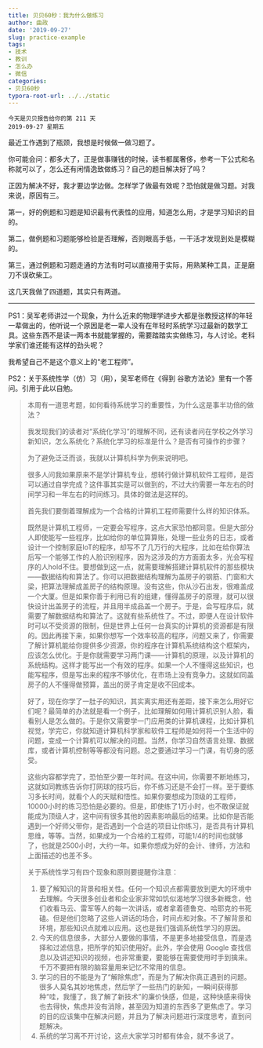 ```yaml
---
title: 贝贝60秒：我为什么做练习
author: 曲政
date: '2019-09-27'
slug: practice-example
tags:
- 技术
- 教训
- 怎么办
- 微信
categories:
- 贝贝60秒
typora-root-url: ../../static
---
```


```
今天是贝贝报告给你的第 211 天
2019-09-27 星期五
```

最近工作遇到了瓶颈，我想是时候做一做习题了。

你可能会问：都多大了，正是做事赚钱的时候，读书都属奢侈，参考一下公式和名称就可以了，怎么还有闲情逸致做练习？自己的题目解决好了吗？

正因为解决不好，我才要边学边做。怎样学了做最有效呢？恐怕就是做习题。对我来说，原因有三。

第一，好的例题和习题是知识最有代表性的应用，知道怎么用，才是学习知识的目的。

第二，做例题和习题能够检验是否理解，否则眼高手低，一干活才发现到处是模糊的。

第三，通过例题和习题走通的方法有时可以直接用于实际，用熟某种工具，正是磨刀不误砍柴工。

这几天我做了四道题，其实只有两道。

------

PS1：吴军老师讲过一个现象，为什么近来的物理学进步大都是张教授这样的年轻一辈做出的，他听说一个原因是老一辈人没有在年轻时系统学习过最新的数学工具。这些东西不是读一两本书就能掌握的，需要踏踏实实做练习，与人讨论。老科学家们谁还能有这样的劲头呢？

我希望自己不是这个意义上的“老工程师”。

PS2：关于系统性学（仿）习（用），吴军老师在《得到 谷歌方法论》里有一个答问。引用于此以自勉。

>   本周有一道思考题，如何看待系统学习的重要性，为什么这是事半功倍的做法？
>
>   我发现我们的读者对“系统化学习”的理解不同，还有读者问在学校之外学习新知识，怎么系统化？系统化学习的标准是什么？是否有可操作的步骤？
>
>   为了避免泛泛而谈，我就以计算机科学为例来说明吧。
>
>   很多人问我如果原来不是学计算机专业，想转行做计算机软件工程师，是否可以通过自学完成？这件事其实是可以做到的，不过大约需要一年左右的时间学习和一年左右的时间练习。具体的做法是这样的。
>
>   首先我们要倒着理解成为一个合格的计算机工程师需要什么样的知识体系。
>
>   既然是计算机工程师，一定要会写程序，这点大家恐怕都同意。但是大部分人即使能写一些程序，比如给你的单位算算账，处理一些业务的日志，或者设计一个控制家庭IoT的程序，却写不了几万行的大程序，比如在给你算法后写一个能够工作的人脸识别程序，因为这涉及的方方面面太多，光会写程序的人hold不住。要想做到这一点，就需要理解搭建计算机软件的那些模块——数据结构和算法了。你可以把数据结构理解为盖房子的钢筋、门窗和大梁，把算法理解成盖房子的结构原理。没有这些，你从沙石出发，很难盖成一个大厦。但是如果你善于利用已有的组建，懂得盖房子的原理，就可以很快设计出盖房子的流程，并且用半成品盖一个房子。于是，会写程序后，就需要了解数据结构和算法了。这就有些系统性了。不过，即便人在设计软件时可以不受资源的限制，但是世界上任何一台真实的计算机的资源都是有限的。因此再接下来，如果你想写一个效率较高的程序，问题又来了，你需要了解计算机能给你提供多少资源，你的程序在计算机系统结构这个框架内，应该怎么优化。于是你就需要学习两门课——计算机的原理，以及计算机的系统结构。这样才能写出一个有效的程序。如果一个人不懂得这些知识，也能写程序，但是写出来的程序不够优化，在市场上没有竞争力。这就如同盖房子的人不懂得做预算，盖出的房子肯定是收不回成本。
>
>   好了，现在你学了一肚子的知识，其实离实用还有差距，接下来怎么用好它们呢？最简单的办法就是看一个例子，比如理解如何用计算机识别人脸，看看别人是怎么做的。于是你又需要学一门应用类的计算机课程，比如计算机视觉，学完它，你就知道计算机科学家和软件工程师是如何将一个生活中的问题，变成一个计算机可以解决的问题。当然，你学习自然语言处理、数据库，或者计算机控制等等都没有问题。总之要通过学习一门课，有切身的感受。
>
>   这些内容都学完了，恐怕至少要一年时间。在这中间，你需要不断地练习，这就如同教练告诉你打网球的技巧后，你不练习还是不会打一样。至于要练习多长时间，就看个人的天赋和悟性。如果你要想成为顶级的工程师，10000小时的练习恐怕是必要的。但是，即使练了1万小时，也不敢保证就能成为顶级人才，这中间有很多其他的因素影响最后的结果。比如你是否能遇到一个好师父带你，是否遇到一个合适的项目让你练习，是否具有计算机思维，等等。当然，如果成为一个合格的工程师，可能1/4的时间也就够了，也就是2500小时，大约一年。如果你想成为好的会计、律师，方法和上面描述的也差不多。
>
>   关于系统性学习有四个现象和原则要提醒你注意：
>
>   1.  要了解知识的背景和相关性。任何一个知识点都需要放到更大的环境中去理解。今天很多创业者和企业家非常如饥似渴地学习很多新概念，他们收看马云、雷军等人的每一次讲话，或者拿着德鲁克、哈耶克的书死磕。但是他们忽略了这些人讲话的场合，时间点和对象。不了解背景和环境，那些知识点就难以应用。这也是我们强调系统性学习的原因。
>   2.  今天的信息很多，大部分人要做的事情，不是更多地接受信息，而是选择和过滤信息，把所学的知识使用好。此外，学会使用 Google 查找信息以及讲述知识的视频，也非常重要，要能够在需要使用时手到擒来。千万不要把有限的脑容量用来记忆不常用的信息。
>   3.  学习的目的不能是为了“解除焦虑”，而是为了解决你真正遇到的问题。很多人莫名其妙地焦虑，然后学了一些热门的新知，一瞬间获得那种“哇，我懂了，我了解了新技术”的廉价快感，但是，这种快感来得快也去得快，焦虑并没有消除，甚至因为知道的东西多了更焦虑了。学习的目的应该集中在解决问题，并且为了解决问题进行深度思考，直到问题解决。
>   4.  系统的学习离不开讨论，这点大家学习时都有体会，就不多说了。
